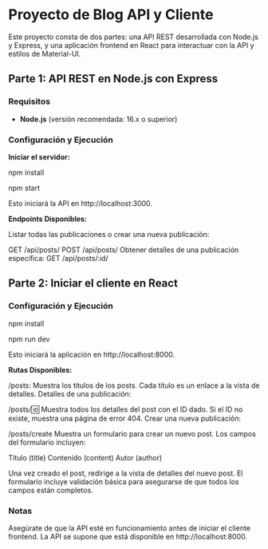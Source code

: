 # Proyecto de Blog API y Cliente

Este proyecto consta de dos partes: una API REST desarrollada con Node.js y Express, y una aplicación frontend en React para interactuar con la API y estilos de Material-UI.

## Parte 1: API REST en Node.js con Express

### Requisitos

- **Node.js** (versión recomendada: 16.x o superior)

### Configuración y Ejecución

**Iniciar el servidor:**

npm install

npm start

Esto iniciará la API en http://localhost:3000.

**Endpoints Disponibles:**

Listar todas las publicaciones o crear una nueva publicación:

GET /api/posts/
POST /api/posts/
Obtener detalles de una publicación específica:
GET /api/posts/:id/

## Parte 2: Iniciar el cliente en React

### Configuración y Ejecución

npm install

npm run dev

Esto iniciará la aplicación en http://localhost:8000.

**Rutas Disponibles:**

/posts: Muestra los títulos de los posts. Cada título es un enlace a la vista de detalles.
Detalles de una publicación:

/posts/:id: Muestra todos los detalles del post con el ID dado. Si el ID no existe, muestra una página de error 404.
Crear una nueva publicación:

/posts/create Muestra un formulario para crear un nuevo post. Los campos del formulario incluyen:

Título (title)
Contenido (content)
Autor (author)

Una vez creado el post, redirige a la vista de detalles del nuevo post. El formulario incluye validación básica para asegurarse de que todos los campos están completos.

### Notas

Asegúrate de que la API esté en funcionamiento antes de iniciar el cliente frontend.
La API se supone que está disponible en http://localhost:8000.

